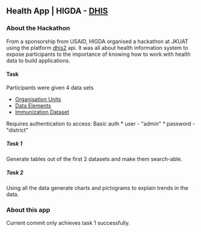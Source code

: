 ## Health App | HIGDA - [DHIS](https://dhis2.org)

### About the Hackathon
From a sponsorship from USAID, HIGDA organised a hackathon at JKUAT using the platform [dhis2](https://dhis2.org) api.
It was all about health information system to expose participants to the importance of knowing how to work with health data to build applications.

#### Task
Participants were given 4 data sets
  * [Organisation Units](https://play.dhis2.org/release1/api/organisationUnits.json?paging=false)
  * [Data Elements](https://play.dhis2.org/release1/api/dataElements.json?paging=false)
  * [Immunization Dataset](https://play.dhis2.org/release1/api/25/analytics.json?dimension=dx:YtbsuPPo010;l6byfWFUGaP;s46m5MS0hxu&dimension=pe:LAST_12_MONTHS&filter=ou:ImspTQPwCqd&displayProperty=NAME&skipMeta=true)

Requires authentication to access:
  Basic auth
    * user - "admin"
    * password - "district"

##### Task 1
Generate tables out of the first 2 datasets and make them search-able.

##### Task 2
Using all the data generate charts and pictograms to explain trends in the data.

### About this app
Current commit only achieves task 1 successfully.
